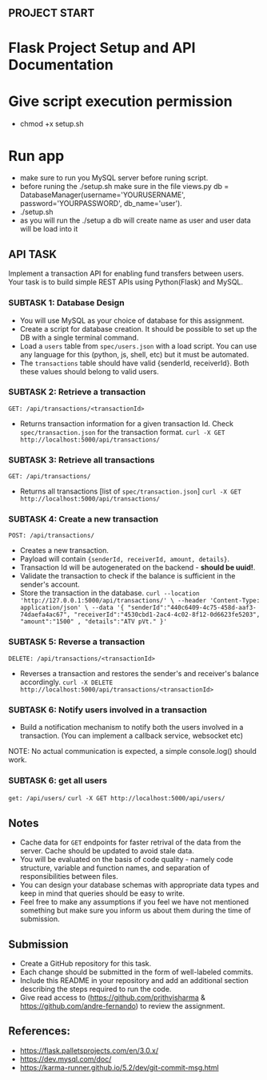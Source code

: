 

## PROJECT START

# Flask Project Setup and API Documentation

# Give script execution permission

 - chmod +x setup.sh

# Run app
 - make sure to run you MySQL server before runing script.
 - before runing the ./setup.sh make sure in the file views.py  db = DatabaseManager(username='YOURUSERNAME', password='YOURPASSWORD', db_name='user').
 - ./setup.sh
 - as you will run the ./setup a db will create name as user and user data will be load into it 

## API TASK

Implement a transaction API for enabling fund transfers between users.
Your task is to build simple REST APIs using Python(Flask) and MySQL.
### SUBTASK 1: Database Design

- You will use MySQL as your choice of database for this assignment.
- Create a script for database creation. It should be possible to set up the DB with a single terminal command.
- Load a `users` table from `spec/users.json` with a load script. You can use any language for this (python, js, shell, etc) but it must be automated.
- The `transactions` table should have valid {senderId, receiverId}. Both these values should belong to valid users.

### SUBTASK 2: Retrieve a transaction

`GET: /api/transactions/<transactionId>`

- Returns transaction information for a given transaction Id. Check `spec/transaction.json` for the transaction format.
 `curl -X GET http://localhost:5000/api/transactions/`

### SUBTASK 3: Retrieve all transactions

`GET: /api/transactions/`

- Returns all transactions [list of `spec/transaction.json`]
  `curl -X GET http://localhost:5000/api/transactions/`


### SUBTASK 4: Create a new transaction

`POST: /api/transactions/`

- Creates a new transaction.
- Payload will contain `{senderId, receiverId, amount, details}`.
- Transaction Id will be autogenerated on the backend - **should be uuid!**.
- Validate the transaction to check if the balance is sufficient in the sender's account.
- Store the transaction in the database.
  `curl --location 'http://127.0.0.1:5000/api/transactions/' \
--header 'Content-Type: application/json' \
--data '{
    "senderId":"440c6409-4c75-458d-aaf3-74daefa4ac67",
    "receiverId":"4530cbd1-2ac4-4c02-8f12-0d6623fe5203",
    "amount":"1500" ,
    "details":"ATV pVt."
}'`


### SUBTASK 5: Reverse a transaction

`DELETE: /api/transactions/<transactionId>`

- Reverses a transaction and restores the sender's and receiver's balance accordingly.
  `curl -X DELETE http://localhost:5000/api/transactions/<transactionId>`
 

### SUBTASK 6: Notify users involved in a transaction

- Build a notification mechanism to notify both the users involved in a transaction. (You can implement a callback service, websocket etc)

NOTE: No actual communication is expected, a simple console.log() should work.

### SUBTASK 6: get all users
`get: /api/users/`
`curl -X GET http://localhost:5000/api/users/`


## Notes

- Cache data for `GET` endpoints for faster retrival of the data from the server. Cache should be updated to avoid stale data.
- You will be evaluated on the basis of code quality - namely code structure, variable and function names, and separation of responsibilities between files.
- You can design your database schemas with appropriate data types and keep in mind that queries should be easy to write.
- Feel free to make any assumptions if you feel we have not mentioned something but make sure you inform us about them during the time of submission.

## Submission

- Create a GitHub repository for this task.
- Each change should be submitted in the form of well-labeled commits.
- Include this README in your repository and add an additional section describing the steps required to run the code.
- Give read access to (https://github.com/prithvisharma & https://github.com/andre-fernando) to review the assignment.

## References:

- https://flask.palletsprojects.com/en/3.0.x/
- https://dev.mysql.com/doc/
- https://karma-runner.github.io/5.2/dev/git-commit-msg.html

